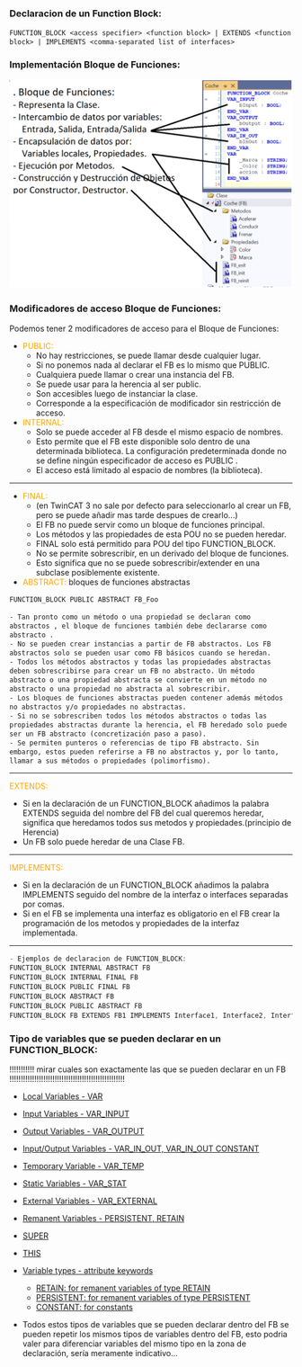 ### Declaracion de un Function Block:
```iecst
FUNCTION_BLOCK <access specifier> <function block> | EXTENDS <function block> | IMPLEMENTS <comma-separated list of interfaces>
```
### Implementación Bloque de Funciones:

![Function_Block](../imagenes/Function_Block_Coche.png)


### Modificadores de acceso Bloque de Funciones:
Podemos tener 2 modificadores de acceso para el Bloque de Funciones:

- <span style="color:orange">PUBLIC:</span> 
    - No hay restricciones, se puede llamar desde cualquier lugar. 
    - Si no ponemos nada al declarar el FB es lo mismo que PUBLIC.
    - Cualquiera puede llamar o crear una instancia del FB.
    - Se puede usar para la herencia al ser public. 
    - Son accesibles luego de instanciar la clase.
    - Corresponde a la especificación de modificador sin restricción de acceso.
- <span style="color:orange">INTERNAL:</span> 
    - Solo se puede acceder al FB desde el mismo espacio de nombres. 
    - Esto permite que el FB este disponible solo dentro de una determinada biblioteca.
La configuración predeterminada donde no se define ningún especificador de acceso es PUBLIC .
    - El acceso está limitado al espacio de nombres (la biblioteca).
***    
- <span style="color:orange">FINAL:</span>
    - (en TwinCAT 3 no sale por defecto para seleccionarlo al crear un FB, pero se puede añadir mas tarde despues de crearlo...) 
    - El FB no puede servir como un bloque de funciones principal. 
    - Los métodos y las propiedades de esta POU no se pueden heredar. 
    - FINAL solo está permitido para POU del tipo FUNCTION_BLOCK.
    - No se permite sobrescribir, en un derivado del bloque de funciones. 
    - Esto significa que no se puede sobrescribir/extender en una subclase posiblemente existente.    
- <span style="color:orange">ABSTRACT:</span> 
bloques de funciones abstractas
```javascript
FUNCTION_BLOCK PUBLIC ABSTRACT FB_Foo
```
    - Tan pronto como un método o una propiedad se declaran como abstractos , el bloque de funciones también debe declararse como abstracto .
    - No se pueden crear instancias a partir de FB abstractos. Los FB abstractos solo se pueden usar como FB básicos cuando se heredan.
    - Todos los métodos abstractos y todas las propiedades abstractas deben sobrescribirse para crear un FB no abstracto. Un método abstracto o una propiedad abstracta se convierte en un método no abstracto o una propiedad no abstracta al sobrescribir.
    - Los bloques de funciones abstractas pueden contener además métodos no abstractos y/o propiedades no abstractas.
    - Si no se sobrescriben todos los métodos abstractos o todas las propiedades abstractas durante la herencia, el FB heredado solo puede ser un FB abstracto (concretización paso a paso).
    - Se permiten punteros o referencias de tipo FB abstracto. Sin embargo, estos pueden referirse a FB no abstractos y, por lo tanto, llamar a sus métodos o propiedades (polimorfismo).   

***
<span style="color:orange"> EXTENDS:</span> 
- Si en la declaración de un FUNCTION_BLOCK añadimos la palabra EXTENDS seguida del nombre del FB del cual queremos heredar, significa que heredamos todos sus metodos y propiedades.(principio de Herencia)
- Un FB solo puede heredar de una Clase FB.
***
<span style="color:orange"> IMPLEMENTS:</span> 
- Si en la declaración de un FUNCTION_BLOCK añadimos la palabra IMPLEMENTS seguido del nombre de la interfaz o interfaces separadas por comas.
- Si en el FB se implementa una interfaz es obligatorio en el FB crear la programación de los metodos y propiedades de la interfaz implementada.
***

```javascript
- Ejemplos de declaracion de FUNCTION_BLOCK:
FUNCTION_BLOCK INTERNAL ABSTRACT FB
FUNCTION_BLOCK INTERNAL FINAL FB
FUNCTION_BLOCK PUBLIC FINAL FB
FUNCTION_BLOCK ABSTRACT FB
FUNCTION_BLOCK PUBLIC ABSTRACT FB
FUNCTION_BLOCK FB EXTENDS FB1 IMPLEMENTS Interface1, Interface2, Interface3
```
### Tipo de variables que se pueden declarar en un FUNCTION_BLOCK:
!!!!!!!!!!! mirar cuales son exactamente las que se pueden declarar en un FB !!!!!!!!!!!!!!!!!!!!!!!!!!!!!!!!!!!!!!!!!!!!!!!!!!!

- [Local Variables - VAR](https://infosys.beckhoff.com/content/1033/tc3_plc_intro/2528755083.html)
- [Input Variables - VAR_INPUT](https://infosys.beckhoff.com/content/1033/tc3_plc_intro/2528760459.html)
- [Output Variables - VAR_OUTPUT](https://infosys.beckhoff.com/content/1033/tc3_plc_intro/2528765835.html)
- [Input/Output Variables - VAR_IN_OUT, VAR_IN_OUT CONSTANT](https://infosys.beckhoff.com/content/1033/tc3_plc_intro/2528771211.html)

- [Temporary Variable - VAR_TEMP](https://infosys.beckhoff.com/content/1033/tc3_plc_intro/2528781963.html)
- [Static Variables - VAR_STAT](https://infosys.beckhoff.com/content/1033/tc3_plc_intro/2528787339.html)
- [External Variables - VAR_EXTERNAL](https://infosys.beckhoff.com/content/1033/tc3_plc_intro/2528792715.html)

- [Remanent Variables - PERSISTENT, RETAIN](https://infosys.beckhoff.com/content/1033/tc3_plc_intro/2528803467.html)
- [SUPER](https://infosys.beckhoff.com/content/1033/tc3_plc_intro/2528837771.html)
- [THIS](https://infosys.beckhoff.com/content/1033/tc3_plc_intro/2528843147.html)
- [Variable types - attribute keywords](https://infosys.beckhoff.com/content/1033/tc3_plc_intro/2528848523.html)
    - [RETAIN: for remanent variables of type RETAIN](https://infosys.beckhoff.com/content/1033/tc3_plc_intro/2528803467.html)
    - [PERSISTENT: for remanent variables of type PERSISTENT](https://infosys.beckhoff.com/content/1033/tc3_plc_intro/2528803467.html)
    - [CONSTANT: for constants](https://infosys.beckhoff.com/content/1033/tc3_plc_intro/2529284235.html#2529371275)

- Todos estos tipos de variables que se pueden declarar dentro del FB se pueden repetir los mismos tipos de variables dentro del FB,
esto podria valer para diferenciar variables del mismo tipo en la zona de declaración, sería meramente indicativo...


